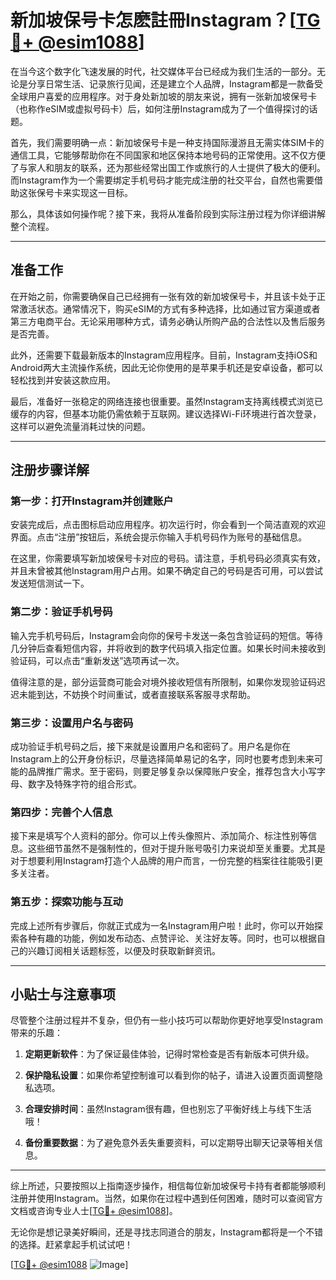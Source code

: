 # 新加坡保号卡怎麽註冊Instagram？[[TG💪+ @esim1088](https://t.me/s/esim1088)]

在当今这个数字化飞速发展的时代，社交媒体平台已经成为我们生活的一部分。无论是分享日常生活、记录旅行见闻，还是建立个人品牌，Instagram都是一款备受全球用户喜爱的应用程序。对于身处新加坡的朋友来说，拥有一张新加坡保号卡（也称作eSIM或虚拟号码卡）后，如何注册Instagram成为了一个值得探讨的话题。

首先，我们需要明确一点：新加坡保号卡是一种支持国际漫游且无需实体SIM卡的通信工具，它能够帮助你在不同国家和地区保持本地号码的正常使用。这不仅方便了与家人和朋友的联系，还为那些经常出国工作或旅行的人士提供了极大的便利。而Instagram作为一个需要绑定手机号码才能完成注册的社交平台，自然也需要借助这张保号卡来实现这一目标。

那么，具体该如何操作呢？接下来，我将从准备阶段到实际注册过程为你详细讲解整个流程。

---

## 准备工作

在开始之前，你需要确保自己已经拥有一张有效的新加坡保号卡，并且该卡处于正常激活状态。通常情况下，购买eSIM的方式有多种选择，比如通过官方渠道或者第三方电商平台。无论采用哪种方式，请务必确认所购产品的合法性以及售后服务是否完善。

此外，还需要下载最新版本的Instagram应用程序。目前，Instagram支持iOS和Android两大主流操作系统，因此无论你使用的是苹果手机还是安卓设备，都可以轻松找到并安装这款应用。

最后，准备好一张稳定的网络连接也很重要。虽然Instagram支持离线模式浏览已缓存的内容，但基本功能仍需依赖于互联网。建议选择Wi-Fi环境进行首次登录，这样可以避免流量消耗过快的问题。

---

## 注册步骤详解

### 第一步：打开Instagram并创建账户

安装完成后，点击图标启动应用程序。初次运行时，你会看到一个简洁直观的欢迎界面。点击“注册”按钮后，系统会提示你输入手机号码作为账号的基础信息。

在这里，你需要填写新加坡保号卡对应的号码。请注意，手机号码必须真实有效，并且未曾被其他Instagram用户占用。如果不确定自己的号码是否可用，可以尝试发送短信测试一下。

### 第二步：验证手机号码

输入完手机号码后，Instagram会向你的保号卡发送一条包含验证码的短信。等待几分钟后查看短信内容，并将收到的数字代码填入指定位置。如果长时间未接收到验证码，可以点击“重新发送”选项再试一次。

值得注意的是，部分运营商可能会对境外接收短信有所限制，如果你发现验证码迟迟未能到达，不妨换个时间重试，或者直接联系客服寻求帮助。

### 第三步：设置用户名与密码

成功验证手机号码之后，接下来就是设置用户名和密码了。用户名是你在Instagram上的公开身份标识，尽量选择简单易记的名字，同时也要考虑到未来可能的品牌推广需求。至于密码，则要足够复杂以保障账户安全，推荐包含大小写字母、数字及特殊字符的组合形式。

### 第四步：完善个人信息

接下来是填写个人资料的部分。你可以上传头像照片、添加简介、标注性别等信息。这些细节虽然不是强制性的，但对于提升账号吸引力来说却至关重要。尤其是对于想要利用Instagram打造个人品牌的用户而言，一份完整的档案往往能吸引更多关注者。

### 第五步：探索功能与互动

完成上述所有步骤后，你就正式成为一名Instagram用户啦！此时，你可以开始探索各种有趣的功能，例如发布动态、点赞评论、关注好友等。同时，也可以根据自己的兴趣订阅相关话题标签，以便及时获取新鲜资讯。

---

## 小贴士与注意事项

尽管整个注册过程并不复杂，但仍有一些小技巧可以帮助你更好地享受Instagram带来的乐趣：

1. **定期更新软件**：为了保证最佳体验，记得时常检查是否有新版本可供升级。
   
2. **保护隐私设置**：如果你希望控制谁可以看到你的帖子，请进入设置页面调整隐私选项。

3. **合理安排时间**：虽然Instagram很有趣，但也别忘了平衡好线上与线下生活哦！

4. **备份重要数据**：为了避免意外丢失重要资料，可以定期导出聊天记录等相关信息。

---

综上所述，只要按照以上指南逐步操作，相信每位新加坡保号卡持有者都能够顺利注册并使用Instagram。当然，如果你在过程中遇到任何困难，随时可以查阅官方文档或咨询专业人士[[TG💪+ @esim1088](https://t.me/s/esim1088)]。

无论你是想记录美好瞬间，还是寻找志同道合的朋友，Instagram都将是一个不错的选择。赶紧拿起手机试试吧！

[[TG💪+ @esim1088](https://t.me/s/esim1088) ![Image](https://i.postimg.cc/4NQfJmqS/Snipaste-2025-05-13-00-14-12.png)]